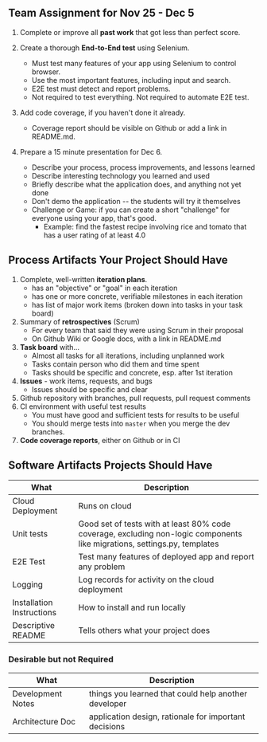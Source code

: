 ## Team Assignment for Nov 25 - Dec 5

1. Complete or improve all **past work** that got less than perfect score.

2. Create a thorough **End-to-End test** using Selenium.
   * Must test many features of your app using Selenium to control browser.
   * Use the most important features, including input and search.
   * E2E test must detect and report problems.
   * Not required to test everything.  Not required to automate E2E test.

3. Add code coverage, if you haven't done it already.
   * Coverage report should be visible on Github or add a link in README.md.

4. Prepare a 15 minute presentation for Dec 6.

   * Describe your process, process improvements, and lessons learned
   * Describe interesting technology you learned and used
   * Briefly describe what the application does, and anything not yet done
   * Don't demo the application -- the students will try it themselves
   * Challenge or Game: if you can create a short "challenge" for everyone using your app, that's good.
       - Example: find the fastest recipe involving rice and tomato that has a user rating of at least 4.0


## Process Artifacts Your Project Should Have

1. Complete, well-written **iteration plans**.
   * has an "objective" or "goal" in each iteration
   * has one or more concrete, verifiable milestones in each iteration
   * has list of major work items (broken down into tasks in your task board)
2. Summary of **retrospectives** (Scrum)
   * For every team that said they were using Scrum in their proposal
   * On Github Wiki or Google docs, with a link in README.md
3. **Task board** with...
   * Almost all tasks for all iterations, including unplanned work
   * Tasks contain person who did them and time spent
   * Tasks should be specific and concrete, esp. after 1st iteration
4. **Issues** - work items, requests, and bugs
   * Issues should be specific and clear
5. Github repository with branches, pull requests, pull request comments 
6. CI environment with useful test results
   * You must have good and sufficient tests for results to be useful
   * You should merge tests into `master` when you merge the dev branches.
7. **Code coverage reports**, either on Github or in CI

## Software Artifacts Projects Should Have

| What             | Description        |
|------------------|--------------------|
| Cloud Deployment | Runs on cloud      |
| Unit tests       | Good set of tests with at least 80% code coverage, excluding non-logic components like migrations, settings.py, templates |
| E2E Test         | Test many features of deployed app and report any problem |
| Logging          | Log records for activity on the cloud deployment |
| Installation Instructions | How to install and run locally |
| Descriptive README  | Tells others what your project does |

### Desirable but not Required

| What             | Description        |
|------------------|--------------------|
| Development Notes | things you learned that could help another developer |
| Architecture Doc  | application design, rationale for important decisions |
